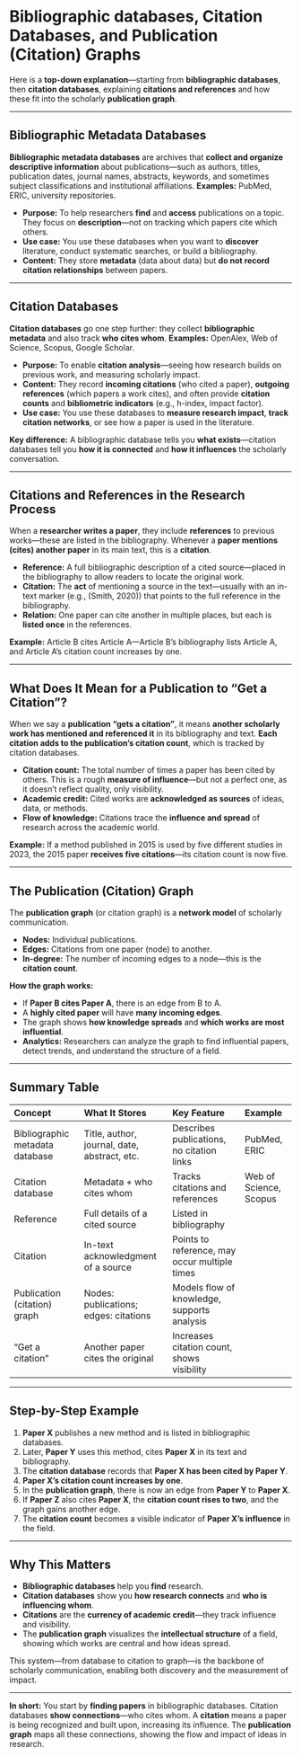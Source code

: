 # Bibliographic databases, Citation Databases, and Publication (Citation) Graphs



Here is a **top-down explanation**—starting from **bibliographic databases**, then **citation databases**, explaining **citations and references** and how these fit into the scholarly **publication graph**. 

***

## Bibliographic Metadata Databases

**Bibliographic metadata databases** are archives that **collect and organize descriptive information** about publications—such as authors, titles, publication dates, journal names, abstracts, keywords, and sometimes subject classifications and institutional affiliations.
**Examples:** PubMed, ERIC, university repositories.

- **Purpose:** To help researchers **find** and **access** publications on a topic. They focus on **description**—not on tracking which papers cite which others.
- **Use case:** You use these databases when you want to **discover** literature, conduct systematic searches, or build a bibliography.
- **Content:** They store **metadata** (data about data) but **do not record citation relationships** between papers.

***

## Citation Databases

**Citation databases** go one step further: they collect **bibliographic metadata** and also track **who cites whom**.
**Examples:** OpenAlex, Web of Science, Scopus, Google Scholar.

- **Purpose:** To enable **citation analysis**—seeing how research builds on previous work, and measuring scholarly impact.
- **Content:** They record **incoming citations** (who cited a paper), **outgoing references** (which papers a work cites), and often provide **citation counts** and **bibliometric indicators** (e.g., h-index, impact factor).
- **Use case:** You use these databases to **measure research impact**, **track citation networks**, or see how a paper is used in the literature.

**Key difference:**
A bibliographic database tells you **what exists**—citation databases tell you **how it is connected** and **how it influences** the scholarly conversation.

***

## Citations and References in the Research Process

When a **researcher writes a paper**, they include **references** to previous works—these are listed in the bibliography.
Whenever a **paper mentions (cites) another paper** in its main text, this is a **citation**.

- **Reference:** A full bibliographic description of a cited source—placed in the bibliography to allow readers to locate the original work.
- **Citation:** The **act** of mentioning a source in the text—usually with an in-text marker (e.g., (Smith, 2020)) that points to the full reference in the bibliography.
- **Relation:** One paper can cite another in multiple places, but each is **listed once** in the references.

**Example:**
Article B cites Article A—Article B’s bibliography lists Article A, and Article A’s citation count increases by one.

***

## What Does It Mean for a Publication to “Get a Citation”?

When we say a **publication “gets a citation”**, it means **another scholarly work has mentioned and referenced it** in its bibliography and text.
**Each citation adds to the publication’s citation count**, which is tracked by citation databases.

- **Citation count:** The total number of times a paper has been cited by others. This is a rough **measure of influence**—but not a perfect one, as it doesn’t reflect quality, only visibility.
- **Academic credit:** Cited works are **acknowledged as sources** of ideas, data, or methods.
- **Flow of knowledge:** Citations trace the **influence and spread** of research across the academic world.

**Example:**
If a method published in 2015 is used by five different studies in 2023, the 2015 paper **receives five citations**—its citation count is now five.

***

## The Publication (Citation) Graph

The **publication graph** (or citation graph) is a **network model** of scholarly communication.

- **Nodes:** Individual publications.
- **Edges:** Citations from one paper (node) to another.
- **In-degree:** The number of incoming edges to a node—this is the **citation count**.

**How the graph works:**

- If **Paper B cites Paper A**, there is an edge from B to A.
- A **highly cited paper** will have **many incoming edges**.
- The graph shows **how knowledge spreads** and **which works are most influential**.
- **Analytics:** Researchers can analyze the graph to find influential papers, detect trends, and understand the structure of a field.

***

## Summary Table

| **Concept** | **What It Stores** | **Key Feature** | **Example** |
| :-- | :-- | :-- | :-- |
| Bibliographic metadata database | Title, author, journal, date, abstract, etc. | Describes publications, no citation links | PubMed, ERIC |
| Citation database | Metadata + who cites whom | Tracks citations and references | Web of Science, Scopus |
| Reference | Full details of a cited source | Listed in bibliography | 
| Citation | In-text acknowledgment of a source | Points to reference, may occur multiple times | 
| Publication (citation) graph | Nodes: publications; edges: citations | Models flow of knowledge, supports analysis | 
| “Get a citation” | Another paper cites the original | Increases citation count, shows visibility | 


***

## Step-by-Step Example

1. **Paper X** publishes a new method and is listed in bibliographic databases.
2. Later, **Paper Y** uses this method, cites **Paper X** in its text and bibliography.
3. The **citation database** records that **Paper X has been cited by Paper Y**.
4. **Paper X’s citation count increases by one**.
5. In the **publication graph**, there is now an edge from **Paper Y** to **Paper X**.
6. If **Paper Z** also cites **Paper X**, the **citation count rises to two**, and the graph gains another edge.
7. The **citation count** becomes a visible indicator of **Paper X’s influence** in the field.

***

## Why This Matters

- **Bibliographic databases** help you **find** research.
- **Citation databases** show you **how research connects** and **who is influencing whom**.
- **Citations** are the **currency of academic credit**—they track influence and visibility.
- The **publication graph** visualizes the **intellectual structure** of a field, showing which works are central and how ideas spread.

This system—from database to citation to graph—is the backbone of scholarly communication, enabling both discovery and the measurement of impact.

***

**In short:**
You start by **finding papers** in bibliographic databases.
Citation databases **show connections**—who cites whom.
A **citation** means a paper is being recognized and built upon, increasing its influence.
The **publication graph** maps all these connections, showing the flow and impact of ideas in research.

